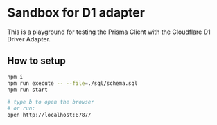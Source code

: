 # Sandbox for D1 adapter

This is a playground for testing the Prisma Client with the Cloudflare D1 Driver Adapter.

## How to setup

```bash
npm i
npm run execute -- --file=./sql/schema.sql
npm run start

# type b to open the browser
# or run:
open http://localhost:8787/
```

